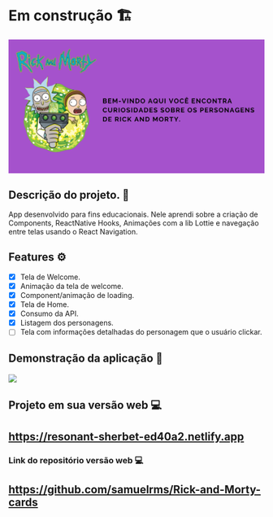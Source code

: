 # Em construção 🏗
<img align="center" src="banner.png">

## Descrição do projeto. 📝
<p>App desenvolvido para fins educacionais. Nele aprendi sobre a criação de Components, ReactNative Hooks, Animações com a lib Lottie e navegação entre telas usando o React Navigation.</p>

## Features ⚙ 
- [x] Tela de Welcome.
- [x] Animação da tela de welcome.
- [x] Component/animação de loading.
- [x] Tela de Home.
- [x] Consumo da API.
- [x] Listagem dos personagens.
- [ ] Tela com informações detalhadas do personagem que o usuário clickar.

## Demonstração da aplicação 🤳

<img align="center" src="demogif.gif">

## Projeto em sua versão web 💻

## https://resonant-sherbet-ed40a2.netlify.app

### Link do repositório versão web 💻

## https://github.com/samuelrms/Rick-and-Morty-cards
